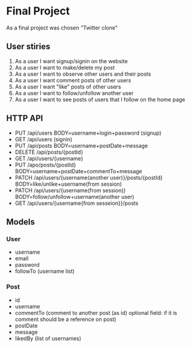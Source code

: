# Final Project

As a final project was chosen "Twitter clone"

## User stiries

1. As a user I want signup/signin on the website
2. As a user I want to make/delete my post
3. As a user I want to observe other users and their posts
4. As a user I want comment posts of other users
5. As a user I want "like" posts of other users
6. As a user I want to follow/unfollow another user
7. As a user I want to see posts of users that I follow on the home page

## HTTP API

- PUT /api/users BODY=username+login+password (signup)
- GET /api/users (signin)
- PUT /api/posts BODY=username+postDate+message
- DELETE /api/posts/{postId}
- GET /api/users/{username}
- PUT /apo/posts/{postId} BODY=username+postDate+commentTo+message
- PATCH /api/users/{username(another user)}/posts/{postId} BODY=like/unlike+username(from session)
- PATCH /api/users/{username(from session)} BODY=follow/unfollow+username(another user)
- GET /api/users/{username{from sesseion}}/posts
  
## Models

### User

- username
- email
- password
- followTo (username list)

### Post

- id
- username
- commentTo (comment to another post (as id) optional field: if it is comment should be a reference on post)
- postDate
- message
- likedBy (list of usernames)